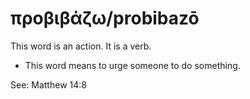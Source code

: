# προβιβάζω/probibazō
This word is an action. It is a verb.

* This word means to urge someone to do something.

See: Matthew 14:8
